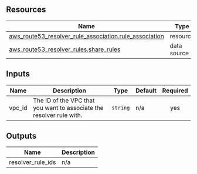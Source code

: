 <!-- BEGIN_TF_DOCS -->




## Resources

| Name | Type |
|------|------|
| [aws_route53_resolver_rule_association.rule_association](https://registry.terraform.io/providers/hashicorp/aws/latest/docs/resources/route53_resolver_rule_association) | resource |
| [aws_route53_resolver_rules.share_rules](https://registry.terraform.io/providers/hashicorp/aws/latest/docs/data-sources/route53_resolver_rules) | data source |

## Inputs

| Name | Description | Type | Default | Required |
|------|-------------|------|---------|:--------:|
| vpc\_id | The ID of the VPC that you want to associate the resolver rule with. | `string` | n/a | yes |

## Outputs

| Name | Description |
|------|-------------|
| resolver\_rule\_ids | n/a |
<!-- END_TF_DOCS -->